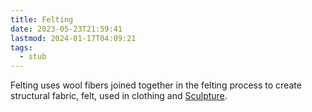 ```yaml
---
title: Felting
date: 2023-05-23T21:59:41
lastmod: 2024-01-17T04:09:21
tags:
  - stub
---
```


Felting uses wool fibers joined together in the felting process to create structural fabric, felt, used in clothing and [Sculpture](sculpture.md).
